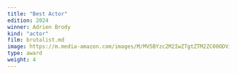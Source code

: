 ```yaml
---
title: "Best Actor"
edition: 2024
winner: Adrien Brody
kind: "actor"
film: brutalist.md
image: https://m.media-amazon.com/images/M/MV5BYzc2M2IwZTgtZTM2ZC00ODViLTg5MzItZTUyODRhOTk0YTI0XkEyXkFqcGc@._V1_FMjpg_UX1024_.jpg
type: award
weight: 4
---
```

